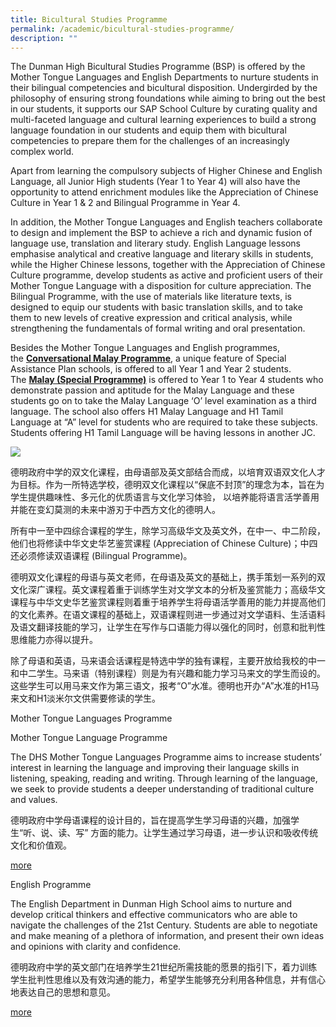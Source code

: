 ```yaml
---
title: Bicultural Studies Programme
permalink: /academic/bicultural-studies-programme/
description: ""
---
```

The Dunman High Bicultural Studies Programme (BSP) is offered by the Mother Tongue Languages and English Departments to nurture students in their bilingual competencies and bicultural disposition. Undergirded by the philosophy of ensuring strong foundations while aiming to bring out the best in our students, it supports our SAP School Culture by curating quality and multi-faceted language and cultural learning experiences to build a strong language foundation in our students and equip them with bicultural competencies to prepare them for the challenges of an increasingly complex world.

Apart from learning the compulsory subjects of Higher Chinese and English Language, all Junior High students (Year 1 to Year 4) will also have the opportunity to attend enrichment modules like the Appreciation of Chinese Culture in Year 1 & 2 and Bilingual Programme in Year 4.

In addition, the Mother Tongue Languages and English teachers collaborate to design and implement the BSP to achieve a rich and dynamic fusion of language use, translation and literary study. English Language lessons emphasise analytical and creative language and literary skills in students, while the Higher Chinese lessons, together with the Appreciation of Chinese Culture programme, develop students as active and proficient users of their Mother Tongue Language with a disposition for culture appreciation. The Bilingual Programme, with the use of materials like literature texts, is designed to equip our students with basic translation skills, and to take them to new levels of creative expression and critical analysis, while strengthening the fundamentals of formal writing and oral presentation.

Besides the Mother Tongue Languages and English programmes, the **[Conversational Malay Programme](https://dunmanhigh.moe.edu.sg/malay_subjects/)**, a unique feature of Special Assistance Plan schools, is offered to all Year 1 and Year 2 students. The **[Malay (Special Programme)](https://dunmanhigh.moe.edu.sg/malay_subjects/)** is offered to Year 1 to Year 4 students who demonstrate passion and aptitude for the Malay Language and these students go on to take the Malay Language ‘O’ level examination as a third language. The school also offers H1 Malay Language and H1 Tamil Language at “A” level for students who are required to take these subjects. Students offering H1 Tamil Language will be having lessons in another JC.

![](https://dunmanhigh.moe.edu.sg/wp-content/uploads/2020/05/DHS-BSP.jpg)

德明政府中学的双文化课程，由母语部及英文部结合而成，以培育双语双文化人才为目标。作为一所特选学校，德明双文化课程以“保底不封顶”的理念为本，旨在为学生提供趣味性、多元化的优质语言与文化学习体验， 以培养能将语言活学善用并能在变幻莫测的未来中游刃于中西方文化的德明人。

所有中一至中四综合课程的学生，除学习高级华文及英文外，在中一、中二阶段，他们也将修读中华文史华艺鉴赏课程 (Appreciation of Chinese Culture)；中四还必须修读双语课程 (Bilingual Programme)。

德明双文化课程的母语与英文老师，在母语及英文的基础上，携手策划一系列的双文化深广课程。英文课程着重于训练学生对文学文本的分析及鉴赏能力；高级华文课程与中华文史华艺鉴赏课程则着重于培养学生将母语活学善用的能力并提高他们的文化素养。在语文课程的基础上，双语课程则进一步通过对文学语料、生活语料及语文翻译技能的学习，让学生在写作与口语能力得以强化的同时，创意和批判性思维能力亦得以提升。

除了母语和英语，马来语会话课程是特选中学的独有课程，主要开放给我校的中一和中二学生。马来语（特别课程）则是为有兴趣和能力学习马来文的学生而设的。这些学生可以用马来文作为第三语文，报考“O”水准。德明也开办“A”水准的H1马来文和H1淡米尔文供需要修读的学生。

Mother Tongue Languages Programme

Mother Tongue Language Programme

The DHS Mother Tongue Languages Programme aims to increase students’ interest in learning the language and improving their language skills in listening, speaking, reading and writing. Through learning of the language, we seek to provide students a deeper understanding of traditional culture and values.

德明政府中学母语课程的设计目的，旨在提高学生学习母语的兴趣，加强学生“听、说、读、写” 方面的能力。让学生通过学习母语，进一步认识和吸收传统文化和价值观。

[more](https://dunmanhigh.moe.edu.sg/academic/bicultural-studies-programme/mtl-programme/)



English Programme

The English Department in Dunman High School aims to nurture and develop critical thinkers and effective communicators who are able to navigate the challenges of the 21st Century. Students are able to negotiate and make meaning of a plethora of information, and present their own ideas and opinions with clarity and confidence.

德明政府中学的英文部门在培养学生21世纪所需技能的愿景的指引下，着力训练学生批判性思维以及有效沟通的能力，希望学生能够充分利用各种信息，并有信心地表达自己的思想和意见。

[more](https://dunmanhigh.moe.edu.sg/academic/bicultural-studies-programme/english-programme/)